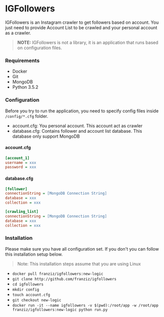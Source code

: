 # IGFollowers
IGFollowers is an Instagram crawler to get followers based on account. You just need to provide Account List to be crawled and your personal account as a crawler.
> <b>NOTE:</b> IGFollowers is not a library, it is an application that runs based on configuration files.

### Requirements

 - Docker
 - Git
 - MongoDB
 - Python 3.5.2

### Configuration
Before you try to run the application, you need to specify config files inside `/config/*.cfg` folder.

 - account.cfg: You personal account. This account act as crawler
 - database.cfg: Contains follower and account list database. This database only support MongoDB

#### account.cfg
```ini
[account_1]
username = xxx
password = xxx
```
#### database.cfg
```ini
[follower]
connectionString = [MongoDB Connection String]
database = xxx
collection = xxx

[crawling_list]
connectionString = [MongoDB Connection String]
database = xxx
collection = xxx
```

### Installation
Please make sure you have all configuration set. If you don't you can follow this installation setup below. 
> Note: This installation steps assume that you are using Linux

 - `docker pull franziz/igfollowers:new-logic`
 - `git clone http://github.com/franziz/igfollowers`
 - `cd igfollowers`
 - `mkdir config`
 - `touch account.cfg`
 - `git checkout new-logic`
 - `docker run -it --name igfollowers -v $(pwd):/root/app -w /root/app franziz/igfollowers:new-logic python run.py`